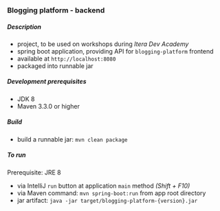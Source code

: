 ### Blogging platform - backend

##### Description
- project, to be used on workshops during _Itera Dev Academy_
- spring boot application, providing API for `blogging-platform` frontend
- available at `http://localhost:8080`
- packaged into runnable jar

##### Development prerequisites
- JDK 8
- Maven 3.3.0 or higher

##### Build
- build a runnable jar: `mvn clean package`

##### To run
  Prerequisite:
  JRE 8
- via IntelliJ `run` button at application `main` method _(Shift + F10)_
- via Maven command: `mvn spring-boot:run` from app root directory
- jar artifact: `java -jar target/blogging-platform-{version}.jar`
